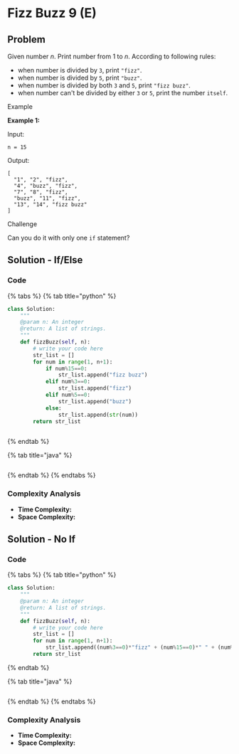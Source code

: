 # Fizz Buzz 9 \(E\)

## Problem

Given number _n_. Print number from 1 to _n_. According to following rules:

* when number is divided by `3`, print `"fizz"`.
* when number is divided by `5`, print `"buzz"`.
* when number is divided by both `3` and `5`, print `"fizz buzz"`.
* when number can't be divided by either `3` or `5`, print the number `itself`.

Example

**Example 1:**

Input:

```text
n = 15
```

Output:

```text
[
  "1", "2", "fizz",
  "4", "buzz", "fizz",
  "7", "8", "fizz",
  "buzz", "11", "fizz",
  "13", "14", "fizz buzz"
]
```

Challenge

Can you do it with only one `if` statement?

## Solution - If/Else 

### Code

{% tabs %}
{% tab title="python" %}
```python
class Solution:
    """
    @param n: An integer
    @return: A list of strings.
    """
    def fizzBuzz(self, n):
        # write your code here
        str_list = []
        for num in range(1, n+1):
            if num%15==0:
                str_list.append("fizz buzz")
            elif num%3==0:
                str_list.append("fizz")
            elif num%5==0:
                str_list.append("buzz")
            else:
                str_list.append(str(num))
        return str_list
        

```
{% endtab %}

{% tab title="java" %}
```

```
{% endtab %}
{% endtabs %}

### Complexity Analysis

* **Time Complexity:**
* **Space Complexity:**

## Solution - No If 

### Code

{% tabs %}
{% tab title="python" %}
```python
class Solution:
    """
    @param n: An integer
    @return: A list of strings.
    """
    def fizzBuzz(self, n):
        # write your code here
        str_list = []
        for num in range(1, n+1):
            str_list.append((num%3==0)*"fizz" + (num%15==0)*" " + (num%5==0)*"buzz" + ((num%3!=0) & (num%5!=0)) * str(num))
        return str_list
```
{% endtab %}

{% tab title="java" %}
```

```
{% endtab %}
{% endtabs %}

### Complexity Analysis

* **Time Complexity:**
* **Space Complexity:**


